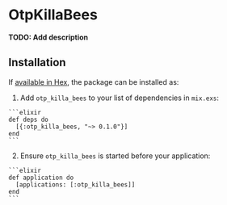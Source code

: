 # OtpKillaBees

**TODO: Add description**

## Installation

If [available in Hex](https://hex.pm/docs/publish), the package can be installed as:

  1. Add `otp_killa_bees` to your list of dependencies in `mix.exs`:

    ```elixir
    def deps do
      [{:otp_killa_bees, "~> 0.1.0"}]
    end
    ```

  2. Ensure `otp_killa_bees` is started before your application:

    ```elixir
    def application do
      [applications: [:otp_killa_bees]]
    end
    ```

